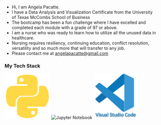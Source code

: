 - Hi, I am Angela Pacatte.
- I have a Data Analysis and Visualization Certificate from the University of Texas McCombs School of Business
- The bootcamp has been a fun challenge where I have excelled and completed each module with a grade of 97 or above.
- I am a nurse who was ready to learn how to utilize all the unused data in healthcare.
- Nursing requires resiliency, continuing education, conflict resolution, versatility and so much more that will transfer to any job.
- Please contact me at angelapacatte@gmail.com


### My Tech Stack
<img src="https://github.com/devicons/devicon/blob/master/icons/python/python-plain.svg" alt="python" width="150" height="150"/> <img src="(https://github.com/devicons/devicon/blob/master/icons/jupyter/jupyter-original.svg)" alt="Jupyter Notebook" width="150" height="150"/> <img src=https://github.com/devicons/devicon/blob/master/icons/vscode/vscode-original-wordmark.svg alt="VSCode" width="150" height="150"/>
